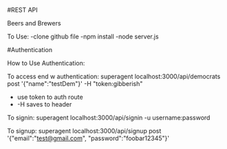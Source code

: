 #REST API

Beers and Brewers

To Use:
-clone github file
-npm install
-node server.js

#Authentication

How to Use Authentication:

To access end w authentication:
superagent localhost:3000/api/democrats post '{"name":"testDem"}' -H "token:gibberish"

- use token to auth route
- -H saves to header

To signin:
superagent localhost:3000/api/signin -u username:password

To signup:
superagent localhost:3000/api/signup post '{"email":"test@gmail.com", "password":"foobar12345"}'
